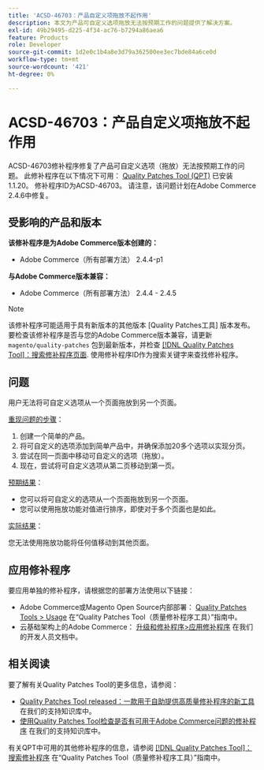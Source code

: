 ```yaml
---
title: 'ACSD-46703：产品自定义项拖放不起作用'
description: 本文为产品可自定义选项拖放无法按预期工作的问题提供了解决方案。
exl-id: 49b29495-d225-4f34-ac76-b7294a86aea6
feature: Products
role: Developer
source-git-commit: 1d2e0c1b4a8e3d79a362500ee3ec7bde84a6ce0d
workflow-type: tm+mt
source-wordcount: '421'
ht-degree: 0%

---
```


# ACSD-46703：产品自定义项拖放不起作用

ACSD-46703修补程序修复了产品可自定义选项（拖放）无法按预期工作的问题。 此修补程序在以下情况下可用： [Quality Patches Tool (QPT)](/help/announcements/adobe-commerce-announcements/magento-quality-patches-released-new-tool-to-self-serve-quality-patches.md) 已安装1.1.20。 修补程序ID为ACSD-46703。 请注意，该问题计划在Adobe Commerce 2.4.6中修复。

## 受影响的产品和版本

**该修补程序是为Adobe Commerce版本创建的：**

* Adobe Commerce（所有部署方法） 2.4.4-p1

**与Adobe Commerce版本兼容：**

* Adobe Commerce（所有部署方法） 2.4.4 - 2.4.5

>[!NOTE]
>
>该修补程序可能适用于具有新版本的其他版本 [Quality Patches工具] 版本发布。 要检查该修补程序是否与您的Adobe Commerce版本兼容，请更新 `magento/quality-patches` 包到最新版本，并检查 [[!DNL Quality Patches Tool]：搜索修补程序页面](https://experienceleague.adobe.com/tools/commerce-quality-patches/index.html). 使用修补程序ID作为搜索关键字来查找修补程序。

## 问题

用户无法将可自定义选项从一个页面拖放到另一个页面。

<u>重现问题的步骤</u>：

1. 创建一个简单的产品。
1. 将可自定义的选项添加到简单产品中，并确保添加20多个选项以实现分页。
1. 尝试在同一页面中移动可自定义的选项（拖放）。
1. 现在，尝试将可自定义选项从第二页移动到第一页。

<u>预期结果</u>：

* 您可以将可自定义的选项从一个页面拖放到另一个页面。
* 您可以使用拖放功能对值进行排序，即使对于多个页面也是如此。

<u>实际结果</u>：

您无法使用拖放功能将任何值移动到其他页面。

## 应用修补程序

要应用单独的修补程序，请根据您的部署方法使用以下链接：

* Adobe Commerce或Magento Open Source内部部署： [Quality Patches Tools > Usage](https://experienceleague.adobe.com/docs/commerce-operations/tools/quality-patches-tool/usage.html) 在“Quality Patches Tool（质量修补程序工具）”指南中。
* 云基础架构上的Adobe Commerce： [升级和修补程序>应用修补程序](https://devdocs.magento.com/cloud/project/project-patch.html) 在我们的开发人员文档中。

## 相关阅读

要了解有关Quality Patches Tool的更多信息，请参阅：

* [Quality Patches Tool released：一款用于自助提供高质量修补程序的新工具](/help/announcements/adobe-commerce-announcements/magento-quality-patches-released-new-tool-to-self-serve-quality-patches.md) 在我们的支持知识库中。
* [使用Quality Patches Tool检查是否有可用于Adobe Commerce问题的修补程序](https://experienceleague.adobe.com/docs/commerce-knowledge-base/kb/support-tools/patches/check-patch-for-magento-issue-with-magento-quality-patches.html) 在我们的支持知识库中。

有关QPT中可用的其他修补程序的信息，请参阅 [[!DNL Quality Patches Tool]：搜索修补程序](https://experienceleague.adobe.com/tools/commerce-quality-patches/index.html) 在“Quality Patches Tool（质量修补程序工具）”指南中。
